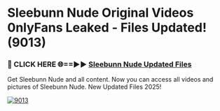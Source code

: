 # Sleebunn Nude Original Videos 0nlyFans Leaked - Files Updated! (9013)

<h3>🔴 CLICK HERE 🌐==►► <a href="https://tinyurl.com/yc6ubb5a" rel="nofollow">Sleebunn Nude Updated Files</a></h3>

Get Sleebunn Nude and all content. Now you can access all videos and pictures of Sleebunn Nude. New Updated Files 2025!

[![9013](https://i.imgur.com/7eu0CRL.gif)](https://tinyurl.com/yc6ubb5a)
